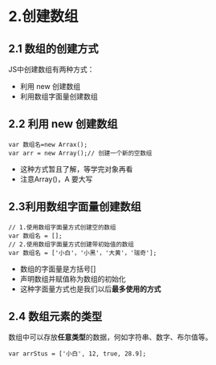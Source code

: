 # 2.创建数组

## 2.1 数组的创建方式

JS中创建数组有两种方式：

* 利用 new 创建数组
* 利用数组字面量创建数组

## 2.2 利用 new 创建数组

    var 数组名=new Arrax();
    var arr = new Array();// 创建一个新的空数组

* 这种方式暂且了解，等学完对象再看
* 注意Array()，A 要大写

## 2.3利用数组字面量创建数组

    // 1.使用数组字面量方式创建空的数组
    var 数组名 = []; 
    // 2.使用数组字面量方式创建带初始值的数组
    var 数组名 = ['小白'，'小黑'，'大黄'，'瑞奇'];

* 数组的字面量是方括号[]
* 声明数组并赋值称为数组的初始化
* 这种字面量方式也是我们以后**最多使用的方式**

## 2.4 数组元素的类型

数组中可以存放**任意类型**的数据，何如字符串、数字、布尔值等。

    var arrStus = ['小白', 12, true, 28.9];

